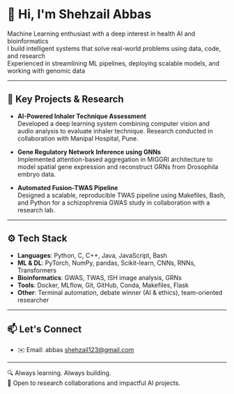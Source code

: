 # 👋 Hi, I'm Shehzail Abbas

Machine Learning enthusiast with a deep interest in health AI and bioinformatics  
I build intelligent systems that solve real-world problems using data, code, and research  
Experienced in streamlining ML pipelines, deploying scalable models, and working with genomic data

---

## 🔬 Key Projects & Research

- **AI-Powered Inhaler Technique Assessment**  
  Developed a deep learning system combining computer vision and audio analysis to evaluate inhaler technique. Research conducted in collaboration with Manipal Hospital, Pune.

- **Gene Regulatory Network Inference using GNNs**  
  Implemented attention-based aggregation in MIGGRI architecture to model spatial gene expression and reconstruct GRNs from Drosophila embryo data.

- **Automated Fusion-TWAS Pipeline**  
  Designed a scalable, reproducible TWAS pipeline using Makefiles, Bash, and Python for a schizophrenia GWAS study in collaboration with a research lab.

---

## ⚙️ Tech Stack

- **Languages**: Python, C, C++, Java, JavaScript, Bash  
- **ML & DL**: PyTorch, NumPy, pandas, Scikit-learn, CNNs, RNNs, Transformers  
- **Bioinformatics**: GWAS, TWAS, ISH image analysis, GRNs  
- **Tools**: Docker, MLflow, Git, GitHub, Conda, Makefiles, Flask  
- **Other**: Terminal automation, debate winner (AI & ethics), team-oriented researcher

---

## 📫 Let's Connect

- ✉️ Email: abbas shehzail123@gmail.com  

---

🔍 Always learning. Always building.  
🤝 Open to research collaborations and impactful AI projects.

